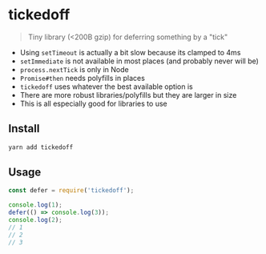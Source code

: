 # tickedoff

> Tiny library (<200B gzip) for deferring something by a "tick"

- Using `setTimeout` is actually a bit slow because its clamped to 4ms
- `setImmediate` is not available in most places (and probably never will be)
- `process.nextTick` is only in Node
- `Promise#then` needs polyfills in places
- `tickedoff` uses whatever the best available option is
- There are more robust libraries/polyfills but they are larger in size
- This is all especially good for libraries to use

## Install

```sh
yarn add tickedoff
```

## Usage

```js
const defer = require('tickedoff');

console.log(1);
defer(() => console.log(3));
console.log(2);
// 1
// 2
// 3
```
